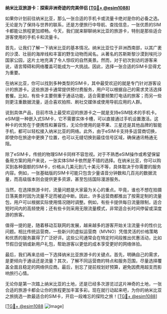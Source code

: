 **纳米比亚旅游卡：探索非洲奇迹的完美伴侣 [[TG💪+ @esim1088](https://t.me/s/esim1088)]**

如果你计划前往纳米比亚，那么一张合适的手机卡或流量卡绝对是你的必备之选。无论是为了保持与世界的联系，还是方便旅行中导航、查找信息，一张优质的SIM卡都能让旅程更加顺畅。今天，我们就来聊聊纳米比亚的旅游卡，特别是那些适合游客使用的手机卡和流量卡。

首先，让我们了解一下纳米比亚的基本情况。纳米比亚位于非洲西南部，以其广袤的沙漠、壮丽的海岸线和丰富的野生动物而闻名。从著名的苏斯斯黎沙漠到埃托沙国家公园，这片土地充满了令人惊叹的自然美景。然而，对于初次到访的游客来说，语言障碍和网络覆盖可能成为一大挑战。因此，选择一张合适的SIM卡显得尤为重要。

在纳米比亚，你可以找到多种类型的SIM卡，其中最受欢迎的就是专门针对游客设计的旅游卡。这些旅游卡通常提供预付费服务，用户可以根据自己的需求灵活选择套餐。比如，有些卡主要侧重于通话功能，适合需要频繁打电话的旅客；而另一些则更注重数据流量，适合喜欢拍照、刷社交媒体或使用导航应用的人群。

说到具体产品，目前市场上最受欢迎的旅游卡之一就是支持eSIM技术的手机卡。eSIM是一种嵌入式SIM卡，它不需要实体卡槽，可以直接通过手机设置激活。这种卡的优势在于便携性和兼容性，无论你使用的是苹果、三星还是其他品牌的智能手机，都可以轻松接入纳米比亚的网络。此外，由于eSIM卡支持多运营商切换，即使你在旅途中更换了位置，也可以无缝切换到最佳信号区域，确保通讯畅通无阻。

除了eSIM卡，传统的物理SIM卡同样不容忽视。对于不熟悉eSIM操作或希望保留备用方案的用户来说，一张实体SIM卡依然是不错的选择。在纳米比亚，你可以购买到各种面额的SIM卡，价格从几美元到几十美元不等，具体取决于你需要的服务内容。例如，一张基础版的SIM卡可能只包含少量语音分钟数和几百兆的数据流量，而高级版本则会提供更多资源，甚至包括国际漫游服务。

当然，在选择旅游卡时，流量问题是大家最为关心的重点。毕竟，谁也不想在拍摄日落美景时因为流量不足而被迫中断。因此，许多运营商都推出了按需定制的流量包，用户可以根据实际使用情况随时调整。例如，有些卡提供每日流量限制，适合短时间内的高频使用；还有些卡则采用无限流量模式，非常适合长时间停留或深度游的旅客。

值得一提的是，随着移动互联网的发展，越来越多的游客开始关注流量卡的性价比问题。相比传统运营商，一些新兴的虚拟运营商（MVNO）凭借灵活的价格策略和优质的服务赢得了广泛好评。这些公司通常会在特定时间段推出优惠活动，比如节假日促销或新用户礼包，帮助游客以更低的成本享受更好的网络体验。

最后，我们再来总结一下选择纳米比亚旅游卡的关键点。首先，明确自己的需求，是更倾向于通话还是流量？其次，了解不同运营商的特点和服务范围，尽量选择覆盖全面且稳定的网络供应商。最后，别忘了提前规划好预算，避免因费用超支而影响旅行心情。

无论你是第一次踏上纳米比亚的土地，还是已经多次游览过这片神奇的土地，一张合适的旅游卡都会让你的旅程更加丰富多彩。现在就行动起来吧，为你的纳米比亚之旅挑选一款最适合的SIM卡，开启一段难忘的探险之旅！[[TG💪+ @esim1088](https://t.me/s/esim1088)]

[[TG💪+ @esim1088](https://t.me/s/esim1088) ![Image](https://i.postimg.cc/4NQfJmqS/Snipaste-2025-05-13-00-14-12.png)]